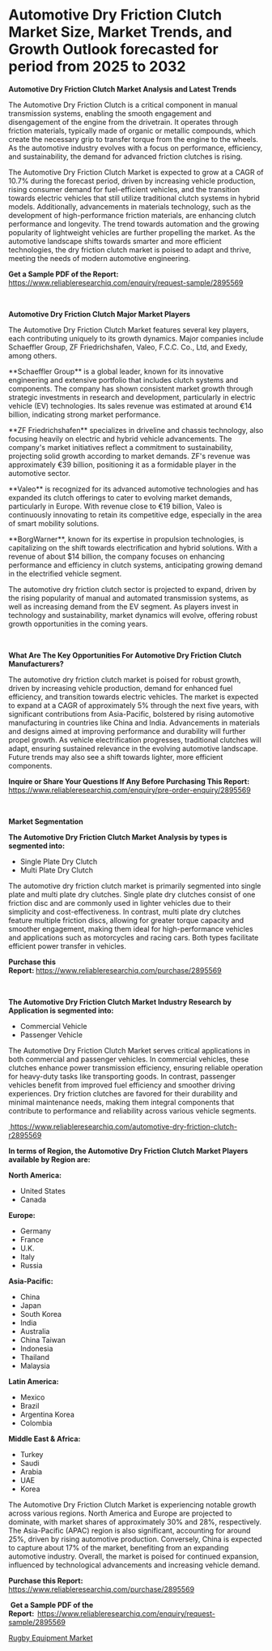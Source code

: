 <p><h1>Automotive Dry Friction Clutch Market Size, Market Trends, and Growth Outlook forecasted for period from 2025 to 2032</h1></p><p><strong>Automotive Dry Friction Clutch Market Analysis and Latest Trends</strong></p>
<p><p>The Automotive Dry Friction Clutch is a critical component in manual transmission systems, enabling the smooth engagement and disengagement of the engine from the drivetrain. It operates through friction materials, typically made of organic or metallic compounds, which create the necessary grip to transfer torque from the engine to the wheels. As the automotive industry evolves with a focus on performance, efficiency, and sustainability, the demand for advanced friction clutches is rising.</p><p>The Automotive Dry Friction Clutch Market is expected to grow at a CAGR of 10.7% during the forecast period, driven by increasing vehicle production, rising consumer demand for fuel-efficient vehicles, and the transition towards electric vehicles that still utilize traditional clutch systems in hybrid models. Additionally, advancements in materials technology, such as the development of high-performance friction materials, are enhancing clutch performance and longevity. The trend towards automation and the growing popularity of lightweight vehicles are further propelling the market. As the automotive landscape shifts towards smarter and more efficient technologies, the dry friction clutch market is poised to adapt and thrive, meeting the needs of modern automotive engineering.</p></p>
<p><strong>Get a Sample PDF of the Report:&nbsp;</strong> <a href="https://www.reliableresearchiq.com/enquiry/request-sample/2895569?utm_campaign=3349&utm_medium=2&utm_source=Github&utm_content=ia&utm_term=15032025&utm_id=automotive-dry-friction-clutch">https://www.reliableresearchiq.com/enquiry/request-sample/2895569</a></p>
<p>&nbsp;</p>
<p><strong>Automotive Dry Friction Clutch Major Market Players</strong></p>
<p><p>The Automotive Dry Friction Clutch Market features several key players, each contributing uniquely to its growth dynamics. Major companies include Schaeffler Group, ZF Friedrichshafen, Valeo, F.C.C. Co., Ltd, and Exedy, among others.</p><p>**Schaeffler Group** is a global leader, known for its innovative engineering and extensive portfolio that includes clutch systems and components. The company has shown consistent market growth through strategic investments in research and development, particularly in electric vehicle (EV) technologies. Its sales revenue was estimated at around €14 billion, indicating strong market performance.</p><p>**ZF Friedrichshafen** specializes in driveline and chassis technology, also focusing heavily on electric and hybrid vehicle advancements. The company's market initiatives reflect a commitment to sustainability, projecting solid growth according to market demands. ZF's revenue was approximately €39 billion, positioning it as a formidable player in the automotive sector.</p><p>**Valeo** is recognized for its advanced automotive technologies and has expanded its clutch offerings to cater to evolving market demands, particularly in Europe. With revenue close to €19 billion, Valeo is continuously innovating to retain its competitive edge, especially in the area of smart mobility solutions.</p><p>**BorgWarner**, known for its expertise in propulsion technologies, is capitalizing on the shift towards electrification and hybrid solutions. With a revenue of about $14 billion, the company focuses on enhancing performance and efficiency in clutch systems, anticipating growing demand in the electrified vehicle segment.</p><p>The automotive dry friction clutch sector is projected to expand, driven by the rising popularity of manual and automated transmission systems, as well as increasing demand from the EV segment. As players invest in technology and sustainability, market dynamics will evolve, offering robust growth opportunities in the coming years.</p></p>
<p>&nbsp;</p>
<p><strong>What Are The Key Opportunities For Automotive Dry Friction Clutch Manufacturers?</strong></p>
<p><p>The automotive dry friction clutch market is poised for robust growth, driven by increasing vehicle production, demand for enhanced fuel efficiency, and transition towards electric vehicles. The market is expected to expand at a CAGR of approximately 5% through the next five years, with significant contributions from Asia-Pacific, bolstered by rising automotive manufacturing in countries like China and India. Advancements in materials and designs aimed at improving performance and durability will further propel growth. As vehicle electrification progresses, traditional clutches will adapt, ensuring sustained relevance in the evolving automotive landscape. Future trends may also see a shift towards lighter, more efficient components.</p></p>
<p><strong>Inquire or Share Your Questions If Any Before Purchasing This Report:</strong> <a href="https://www.reliableresearchiq.com/enquiry/pre-order-enquiry/2895569?utm_campaign=3349&utm_medium=2&utm_source=Github&utm_content=ia&utm_term=15032025&utm_id=automotive-dry-friction-clutch">https://www.reliableresearchiq.com/enquiry/pre-order-enquiry/2895569</a></p>
<p>&nbsp;</p>
<p><strong>Market Segmentation</strong></p>
<p><strong>The Automotive Dry Friction Clutch Market Analysis by types is segmented into:</strong></p>
<p><ul><li>Single Plate Dry Clutch</li><li>Multi Plate Dry Clutch</li></ul></p>
<p><p>The automotive dry friction clutch market is primarily segmented into single plate and multi plate dry clutches. Single plate dry clutches consist of one friction disc and are commonly used in lighter vehicles due to their simplicity and cost-effectiveness. In contrast, multi plate dry clutches feature multiple friction discs, allowing for greater torque capacity and smoother engagement, making them ideal for high-performance vehicles and applications such as motorcycles and racing cars. Both types facilitate efficient power transfer in vehicles.</p></p>
<p><strong>Purchase this Report:&nbsp;</strong><a href="https://www.reliableresearchiq.com/purchase/2895569?utm_campaign=3349&utm_medium=2&utm_source=Github&utm_content=ia&utm_term=15032025&utm_id=automotive-dry-friction-clutch">https://www.reliableresearchiq.com/purchase/2895569</a></p>
<p>&nbsp;</p>
<p><strong>The Automotive Dry Friction Clutch Market Industry Research by Application is segmented into:</strong></p>
<p><ul><li>Commercial Vehicle</li><li>Passenger Vehicle</li></ul></p>
<p><p>The Automotive Dry Friction Clutch Market serves critical applications in both commercial and passenger vehicles. In commercial vehicles, these clutches enhance power transmission efficiency, ensuring reliable operation for heavy-duty tasks like transporting goods. In contrast, passenger vehicles benefit from improved fuel efficiency and smoother driving experiences. Dry friction clutches are favored for their durability and minimal maintenance needs, making them integral components that contribute to performance and reliability across various vehicle segments. </p></p>
<p><a href="https://www.reliableresearchiq.com/automotive-dry-friction-clutch-r2895569?utm_campaign=3349&utm_medium=2&utm_source=Github&utm_content=ia&utm_term=15032025&utm_id=automotive-dry-friction-clutch">&nbsp;https://www.reliableresearchiq.com/automotive-dry-friction-clutch-r2895569</a></p>
<p><strong>In terms of Region, the Automotive Dry Friction Clutch Market Players available by Region are:</strong></p>
<p>
    <p> <strong> North America: </strong>
        <ul>
            <li>United States</li>
            <li>Canada</li>
        </ul>
        </p> 
    <p> <strong> Europe: </strong>
        <ul>
            <li>Germany</li>
            <li>France</li>
            <li>U.K.</li>
            <li>Italy</li>
            <li>Russia</li>
        </ul>
        </p> 
    <p> <strong> Asia-Pacific: </strong>
        <ul>
            <li>China</li>
            <li>Japan</li>
            <li>South Korea</li>
            <li>India</li>
            <li>Australia</li>
            <li>China Taiwan</li>
            <li>Indonesia</li>
            <li>Thailand</li>
            <li>Malaysia</li>
        </ul>
        </p> 
    <p> <strong> Latin America: </strong>
        <ul>
            <li>Mexico</li>
            <li>Brazil</li>
            <li>Argentina Korea</li>
            <li>Colombia</li>
        </ul>
        </p> 
    <p> <strong> Middle East & Africa: </strong>
        <ul>
            <li>Turkey</li>
            <li>Saudi</li>
            <li>Arabia</li>
            <li>UAE</li>
            <li>Korea</li>
        </ul>
    </p>
    </p>
<p><p>The Automotive Dry Friction Clutch Market is experiencing notable growth across various regions. North America and Europe are projected to dominate, with market shares of approximately 30% and 28%, respectively. The Asia-Pacific (APAC) region is also significant, accounting for around 25%, driven by rising automotive production. Conversely, China is expected to capture about 17% of the market, benefiting from an expanding automotive industry. Overall, the market is poised for continued expansion, influenced by technological advancements and increasing vehicle demand.</p></p>
<p><strong>Purchase this Report: </strong><a href="https://www.reliableresearchiq.com/purchase/2895569?utm_campaign=3349&utm_medium=2&utm_source=Github&utm_content=ia&utm_term=15032025&utm_id=automotive-dry-friction-clutch">https://www.reliableresearchiq.com/purchase/2895569</a></p>
<p>&nbsp;<strong>Get a Sample PDF of the Report:&nbsp;&nbsp;</strong><a href="https://www.reliableresearchiq.com/enquiry/request-sample/2895569?utm_campaign=3349&utm_medium=2&utm_source=Github&utm_content=ia&utm_term=15032025&utm_id=automotive-dry-friction-clutch">https://www.reliableresearchiq.com/enquiry/request-sample/2895569</a></p>
<p><strong></strong></p>
<p><p><a href="https://github.com/osamhcombre/Market-Research-Report-List-1/blob/main/rugby-equipment-market.md?utm_campaign=3349&utm_medium=2&utm_source=Github&utm_content=ia&utm_term=15032025&utm_id=automotive-dry-friction-clutch">Rugby Equipment Market</a></p></p>